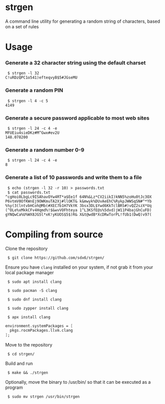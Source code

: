 # strgen
A command line utility for generating a random string of characters, based on a set of rules
# Usage
### Generate a 32 character string using the default charset
```
 $ strgen -l 32
C!uRDzQPC1o541)efteqvyB$5#JGseMU
```
### Generate a random PIN
```
 $ strgen -l 4 -c 5
4149
```
### Generate a secure password applicable to most web sites
```
 $ strgen -l 24 -c 4 -e
MFUEiu4sieDKz#M^Gwx#ev2U
148.078200
```
### Generate a random number 0-9
```
 $ strgen -l 24 -c 4 -e
8
```
### Generate a list of 10 passwords and write them to a file
```
 $ echo (strgen -l 32 -r 10) > passwords.txt
 $ cat passwords.txt
^cgHoi0LbgLc9ISAhavOYw4RT*a$Ee1f 64N%&Lz*CV2iikI)kNN5%zoHu0tJc3OX P6vtmV0OfKWnEj9OWKmuTA2Xj#llOKT& k&mwyk%DUvAeEhC%RykpJWWSqSN#^*Yb %%y(3(lntvbHCoh@Mb(#XEC7b1H7VkYK 3bsx3DL$Ywd6KkTclBRS#)vQZ2szX*Uq (^OLe%xMkkCFv4Hqmd%!$&wvVOFhteya 1^L3KSfE@s%5dvd)jW11P4bajGhCuFD) gYNQwCa%U%WX8JG5l*xK!yKUOS$5$)R& X&t@wdB*XcDRwTorPL!fUb1(DwQ)v97(
```
# Compiling from source
Clone the repository
```
 $ git clone https://github.com/sdx6/strgen/
```
Ensure you have `clang` installed on your system, if not grab it from your local package manager
```
 $ sudo apt install clang
```
```
 $ sudo pacman -S clang
```
```
 $ sudo dnf install clang
```
```
 $ sudo zypper install clang
```
```
 $ apx install clang
```
```nix
environment.systemPackages = [
  pkgs.rocmPackages.llvm.clang
];
```
Move to the repository
```
 $ cd strgen/
```
Build and run
```
 $ make && ./strgen
```
Optionally, move the binary to /usr/bin/ so that it can be executed as a program
```
 $ sudo mv strgen /usr/bin/strgen
```
